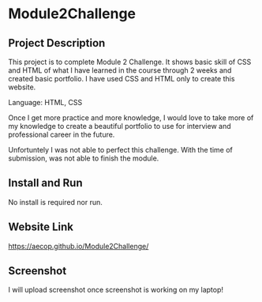 # Module2Challenge


## Project Description
This project is to complete Module 2 Challenge. It shows basic skill of CSS and HTML of what I have learned in the course through 2 weeks and created basic portfolio.
I have used CSS and HTML only to create this website. 

Language: HTML, CSS

Once I get more practice and more knowledge, I would love to take more of my knowledge to create a beautiful portfolio to use for interview and professional career in the future. 

Unfortuntely I was not able to perfect this challenge. With the time of submission, was not able to finish the module. 

## Install and Run
No install is required nor run.

##  Website Link
https://aecop.github.io/Module2Challenge/

## Screenshot
I will upload screenshot once screenshot is working on my laptop!



